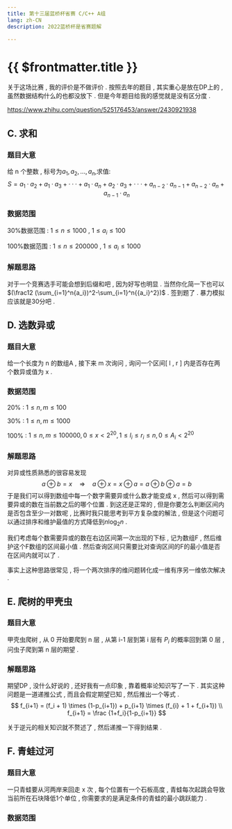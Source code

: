 ```yaml
---
title: 第十三届蓝桥杯省赛 C/C++ A组
lang: zh-CN
description: 2022蓝桥杯是省赛题解

---
```


# {{ $frontmatter.title }}

关于这场比赛 , 我的评价是不做评价 . 按照去年的题目 , 其实重心是放在DP上的 , 虽然数据结构什么的也都没放下 . 但是今年题目给我的感觉就是没有区分度 . 

https://www.zhihu.com/question/525176453/answer/2430921938

## C. 求和

### 题目大意

给 n 个整数 , 标号为$a_1,a_2,...,a_n$,求值:
$$
S = a_1 · a_2 + a_1 · a_3 + · · · + a_1 · a_n + a_2 · a_3 + · · · + a_{n−2} · a_{n−1} + a_{n−2} · a_n + a_{n−1} · a_n 
$$

### 数据范围

30%数据范围 : $1\leq n \leq100$0 , $1\leq a_i \leq 100$

100%数据范围 : $1\leq n \leq 200000$ , $1\leq a_i \leq 1000$

### 解题思路

对于一个竞赛选手可能会想到后缀和吧 , 因为好写也明显 . 当然你化简一下也可以$(\frac12 (\sum_{i=1}^n{a_i})^2-\sum_{i=1}^n{{a_i}^2})$ . 签到题了 . 暴力模拟应该就是30分吧 . 

## D. 选数异或

### 题目大意

给一个长度为 n 的数组A , 接下来 m 次询问 , 询问一个区间\[ l , r \] 内是否存在两个数异或值为 x .

### 数据范围

20% : $1 \leq n,m \leq 100$

30% : $1 \leq n,m \leq 1000$

100% : $1 \leq n,m \leq 100000 , 0 \leq x \lt2^{20},1 \leq l_i \leq r_i \leq n, 0 \leq A_i \lt 2^{20}$

### 解题思路

对异或性质熟悉的很容易发现
$$
a \oplus b = x \quad \Rightarrow \quad a \oplus x = x \oplus a = a \oplus b \oplus a = b
$$
于是我们可以得到数组中每一个数字需要异或什么数才能变成 x , 然后可以得到需要异或的数在当前数之后的哪个位置 . 到这还是正常的 , 但是你要怎么判断区间内是否包含至少一对数呢 , 比赛时我只能思考到平方复杂度的解法 , 但是这个问题可以通过排序和维护最值的方式降低到$n\log_2n$ . 

我们考虑每个数需要异或的数在右边区间第一次出现的下标 , 记为数组F , 然后维护这个F数组的区间最小值 . 然后查询区间只需要比对查询区间的F的最小值是否在区间内就可以了 . 

事实上这种思路很常见 , 将一个两次排序的维问题转化成一维有序另一维依次解决 . 

## E. 爬树的甲壳虫

### 题目大意

甲壳虫爬树 , 从 0 开始要爬到 n 层 , 从第 i-1 层到第 i 层有 $P_i$ 的概率回到第 0 层 , 问虫子爬到第 n 层的期望 . 

### 解题思路

期望DP , 没什么好说的 , 还好我有一点印象 , 靠着概率论知识写了一下 . 其实这种问题是一道递推公式 , 而且会假定期望已知 , 然后推出一个等式 . 
$$
f_{i+1} = (f_i + 1) \times (1-p_{i+1}) + p_{i+1} \times (f_{i} + 1 + f_{i+1}) \\
f_{i+1} = \frac {1+f_i}{1-p_{i+1}}
$$

关于逆元的相关知识就不赘述了 , 然后递推一下得到结果 . 

## F. 青蛙过河

### 题目大意

一只青蛙要从河两岸来回走 x 次 , 每个位置有一个石板高度 , 青蛙每次起跳会导致当前所在石块降低1个单位 , 你需要求的是满足条件的青蛙的最小跳跃能力 . 

### 数据范围


